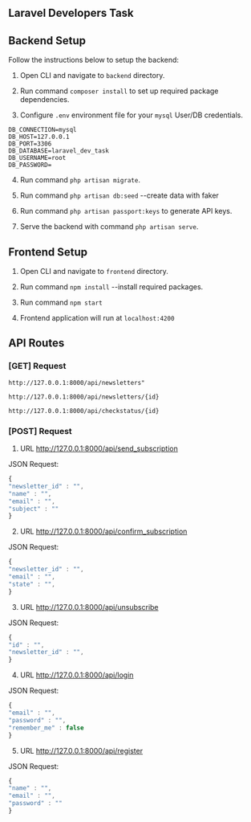## Laravel Developers Task


## Backend Setup
Follow the instructions below to setup the backend:

1. Open CLI and navigate to `backend` directory.

2. Run command `composer install` to set up required package dependencies.

3. Configure `.env` environment file for your `mysql` User/DB credentials.

```shell
DB_CONNECTION=mysql
DB_HOST=127.0.0.1
DB_PORT=3306
DB_DATABASE=laravel_dev_task
DB_USERNAME=root
DB_PASSWORD=
```

4. Run command `php artisan migrate`.

5. Run command `php artisan db:seed` --create data with faker

6. Run command `php artisan passport:keys` to generate API keys.

7. Serve the backend with command `php artisan serve`.


## Frontend Setup

1. Open CLI and navigate to `frontend` directory.

2. Run command `npm install` --install required packages.

3. Run command `npm start`

4. Frontend application will run at `localhost:4200`

## API Routes

### [GET] Request
```
http://127.0.0.1:8000/api/newsletters"
```
```
http://127.0.0.1:8000/api/newsletters/{id}
```
```
http://127.0.0.1:8000/api/checkstatus/{id}
```

### [POST] Request

1. URL http://127.0.0.1:8000/api/send_subscription

JSON Request:
```js
{
"newsletter_id" : "",
"name" : "",
"email" : "",
"subject" : ""
}
```




2. URL http://127.0.0.1:8000/api/confirm_subscription

JSON Request:
```js
{
"newsletter_id" : "",
"email" : "",
"state" : "",
}
```



3. URL http://127.0.0.1:8000/api/unsubscribe

JSON Request:
```js
{
"id" : "",
"newsletter_id" : "",
}
```



4. URL http://127.0.0.1:8000/api/login

JSON Request:
```js
{
"email" : "",
"password" : "",
"remember_me" : false
}
```



5. URL http://127.0.0.1:8000/api/register

JSON Request:
```js
{
"name" : "",
"email" : "",
"password" : ""
}
```
